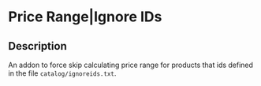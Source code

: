 # Price Range|Ignore IDs

## Description
An addon to force skip calculating price range for products that ids defined in the file `catalog/ignoreids.txt`.
